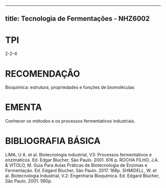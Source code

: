 
---
title: Tecnologia de Fermentações - NHZ6002 
---

# TPI

2-2-4

# RECOMENDAÇÃO

Bioquímica: estrutura, propriedades e funções de biomoléculas

# EMENTA

Conhecer os métodos e os processos fermentativos industriais.

# BIBLIOGRAFIA BÁSICA

LIMA, U A. et al. Biotecnologia industrial, V3: Processos fermentativos e enzimáticos. Ed. Edgar Blucher, São Paulo. 2001. 616 p.
ROCHA FILHO, J.A. & VITOLO, M. Guia Para Aulas Práticas de Biotecnologia de Enzimas e Fermentação.  Ed. Edgard Blucher, São Paulo. 2017. 168p.
SHMIDELL, W. et al.  Biotecnologia Industrial, V.2: Engenharia Bioquímica.  Ed. Edgard Blucher, São Paulo. 2001. 560p.
        